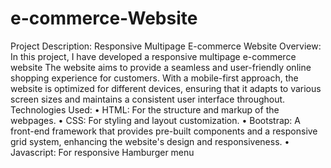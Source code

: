 # e-commerce-Website
Project Description: Responsive Multipage E-commerce Website
Overview:
In this project, I have developed a responsive multipage e-commerce website The website aims to provide a seamless and user-friendly online shopping experience for customers. With a mobile-first approach, the website is optimized for different devices, ensuring that it adapts to various screen sizes and maintains a consistent user interface throughout.
Technologies Used:
•	HTML: For the structure and markup of the webpages.
•	CSS: For styling and layout customization.
•	Bootstrap: A front-end framework that provides pre-built components and a responsive grid system, enhancing the website's design and responsiveness.
• Javascript: For responsive Hamburger menu

